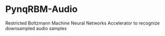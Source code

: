 # PynqRBM-Audio
Restricted Boltzmann Machine Neural Networks Accelerator to recognize downsampled audio samples
